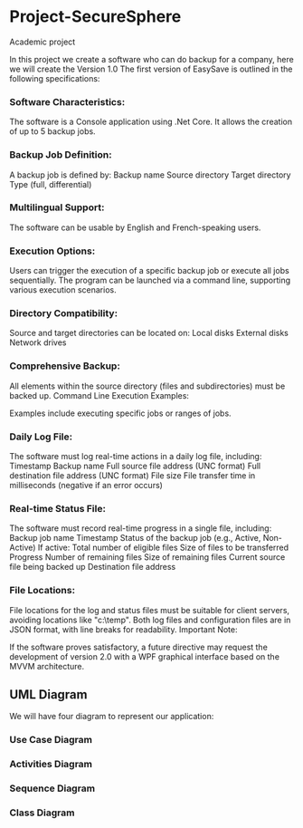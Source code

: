 # Project-SecureSphere
Academic project

In this project we create a software who can do backup for a company, here we will create the Version 1.0
The first version of EasySave is outlined in the following specifications:
### Software Characteristics:

The software is a Console application using .Net Core.
It allows the creation of up to 5 backup jobs.

### Backup Job Definition:
A backup job is defined by:
Backup name
Source directory
Target directory
Type (full, differential)


### Multilingual Support:
The software can be usable by English and French-speaking users.

### Execution Options:
Users can trigger the execution of a specific backup job or execute all jobs sequentially.
The program can be launched via a command line, supporting various execution scenarios.

### Directory Compatibility:
Source and target directories can be located on:
Local disks
External disks
Network drives

### Comprehensive Backup:
All elements within the source directory (files and subdirectories) must be backed up.
Command Line Execution Examples:

Examples include executing specific jobs or ranges of jobs.
###    Daily Log File:

The software must log real-time actions in a daily log file, including:
Timestamp
Backup name
Full source file address (UNC format)
Full destination file address (UNC format)
File size
File transfer time in milliseconds (negative if an error occurs)

### Real-time Status File:

The software must record real-time progress in a single file, including:
Backup job name
Timestamp
Status of the backup job (e.g., Active, Non-Active)
If active:
Total number of eligible files
Size of files to be transferred
Progress
Number of remaining files
Size of remaining files
Current source file being backed up
Destination file address

### File Locations:

File locations for the log and status files must be suitable for client servers, avoiding locations like "c:\temp".
Both log files and configuration files are in JSON format, with line breaks for readability.
Important Note:

If the software proves satisfactory, a future directive may request the development of version 2.0 with a WPF graphical interface based on the MVVM architecture.














## UML Diagram

We will have four diagram to represent our application:

### Use Case Diagram

### Activities Diagram

### Sequence Diagram

### Class Diagram

## 



